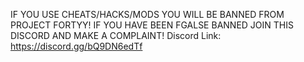 IF YOU USE CHEATS/HACKS/MODS YOU WILL BE BANNED FROM PROJECT FORTYY! 
IF YOU HAVE BEEN FGALSE BANNED JOIN THIS DISCORD AND MAKE A COMPLAINT!
Discord Link: https://discord.gg/bQ9DN6edTf
